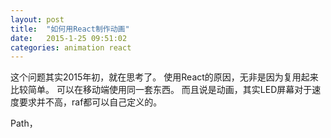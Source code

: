 ```yaml
---
layout: post
title:  "如何用React制作动画"
date:   2015-1-25 09:51:02
categories: animation react
---
```


这个问题其实2015年初，就在思考了。
使用React的原因，无非是因为复用起来比较简单。
可以在移动端使用同一套东西。
而且说是动画，其实LED屏幕对于速度要求并不高，raf都可以自己定义的。

Path，
